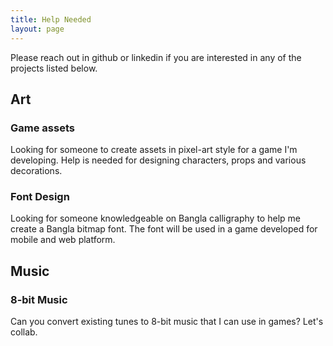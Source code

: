 ```yaml
---
title: Help Needed
layout: page
---
```


Please reach out in github or linkedin if you are interested in any of the projects listed below.

## Art

### Game assets

Looking for someone to create assets in pixel-art style for a game I'm developing. Help is needed for designing characters, props and various decorations.

### Font Design

Looking for someone knowledgeable on Bangla calligraphy to help me create a Bangla bitmap font. The font will be used in a game developed for mobile and web platform.

## Music

### 8-bit Music

Can you convert existing tunes to 8-bit music that I can use in games? Let's collab.